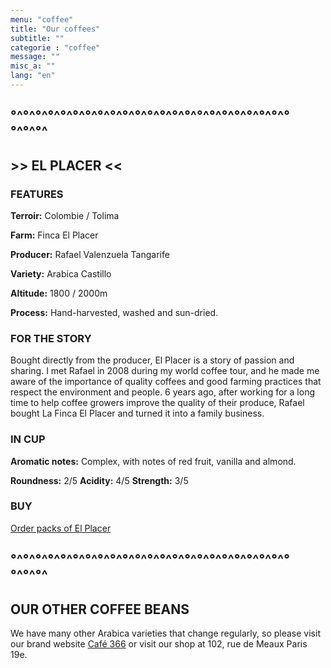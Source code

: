 ```yaml
---
menu: "coffee"
title: "Our coffees"
subtitle: ""
categorie : "coffee"
message: ""
misc_a: ""
lang: "en"
---
```



## °^°^°^°^°^°^°^°^°^°^°^°^°^°^°^°^°^°^°^°^°^°^°°^°^°^
## >> EL PLACER <<
### FEATURES
**Terroir:**
Colombie / Tolima

**Farm:**
Finca El Placer

**Producer:**
Rafael Valenzuela Tangarife

**Variety:**
Arabica Castillo

**Altitude:**
1800 / 2000m

**Process:**
Hand-harvested, washed and sun-dried.

### FOR THE STORY
Bought directly from the producer, El Placer is a story of passion and sharing. I met Rafael in 2008 during my world coffee tour, and he made me aware of the importance of quality coffees and good farming practices that respect the environment and people. 6 years ago, after working for a long time to help coffee growers improve the quality of their produce, Rafael bought La Finca El Placer and turned it into a family business.

### IN CUP
**Aromatic notes:**
Complex, with notes of red fruit, vanilla and almond.

**Roundness:** 2/5
**Acidity:** 4/5
**Strength:** 3/5

### BUY
<a href="https://cafe366.com/products/colombie-finca-el-placer" target="_blank">Order packs of El Placer</a>




## °^°^°^°^°^°^°^°^°^°^°^°^°^°^°^°^°^°^°^°^°^°^°°^°^°^

## OUR OTHER COFFEE BEANS

We have many other Arabica varieties that change regularly, so please visit our brand website <a href="https://cafe366.com/" target="_blank">Café 366</a>
or visit our shop at 102, rue de Meaux Paris 19e.
